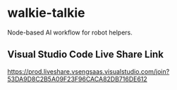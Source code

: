 # walkie-talkie
Node-based AI workflow for robot helpers.

## Visual Studio Code Live Share Link
https://prod.liveshare.vsengsaas.visualstudio.com/join?53DA9D8C2B5A09F23F96CACA82DB716DE612
